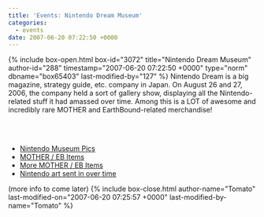 ```yaml
---
title: 'Events: Nintendo Dream Museum'
categories:
  - events
date: 2007-06-20 07:22:50 +0000
---
```

{% include box-open.html box-id="3072" title="Nintendo Dream Museum" author-id="288" timestamp="2007-06-20 07:22:50 +0000" type="norm" dbname="box65403" last-modified-by="127" %}
Nintendo Dream is a big magazine, strategy guide, etc. company in Japan. On August 26 and 27, 2006, the company held a sort of gallery show, displaying all the Nintendo-related stuff it had amassed over time. Among this is a LOT of awesome and incredibly rare MOTHER and EarthBound-related merchandise!

<br /><br />
<ul>
 <li><a href="http://mother-jp.net/event/ninpaku/">Nintendo Museum Pics</a></li>
 <li><a href="http://mother-jp.net/event/ninpaku/picture_mother_1.html">MOTHER / EB Items</a></li>
 <li><a href="http://mother-jp.net/event/ninpaku/picture_mother_2.html">More MOTHER / EB Items</a></li>
 <li><a href="http://mother-jp.net/event/ninpaku/illust_mother.html">Nintendo art sent in over time</a></li>
</ul>

(more info to come later)
{% include box-close.html author-name="Tomato" last-modified-on="2007-06-20 07:25:57 +0000" last-modified-by-name="Tomato" %}
